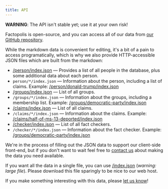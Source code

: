 ```yaml
---
title: API
---
```


**WARNING**: The API isn't stable yet; use it at your own risk!

Factopolis is open-source, and you can access all of our data from
[our GitHub repository](https://github.com/factopolis/factopolis).

While the markdown data is convenient for editing, it's a bit of a pain
to access programatically, which is why we also provide HTTP-accessible
JSON files which are built from the markdown:

 * [/person/index.json](/person/index.json) — Provides a list of all
   people in the database, plus some additional data about each
   person.
 * `person/*/index.json` — Information about the person, including a
   list of claims.  Example:
   [/person/donald-trump/index.json](/person/donald-trump/index.json)
 * [/groups/index.json](/groups/index.json) — List of all groups.
 * `/groups/*/index.json` — Information about the groups, including a
   membership list.  Example:
   [/groups/democratic-party/index.json](/groups/democratic-party/index.json)
 * [/claims/index.json](/claims/index.json) — List of all claims.
 * `/claims/*/index.json` — Information about the claims. Example:
   [/claims/half-of-ms-13-deported/index.json](/claims/half-of-ms-13-deported/index.json)
 * [/checker/index.json](/checker/index.json) — List of all fact
   checkers.
 * `/checker/*/index.json` — Information about the fact
   checker. Example:
   [/groups/democratic-party/index.json](/groups/democratic-party/index.json)

We're in the process of  filling out the JSON data to support our
client-side front-end, but if you don't want to wait feel free to
[contact us](https://github.com/factopolis/factopolis/issues) about
making the data you need available.

If you want all the data in a single file, you can use
[/index.json](/index.json) (*warning: large file*). Please download
this file sparingly to be nice to our web host.

If you make something interesting with this data, please
[let us know](https://gitter.im/factopolis/)!
